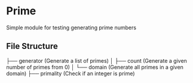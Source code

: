 # Prime

Simple module for testing generating prime numbers

## File Structure

├── generator (Generate a list of primes)
│   ├── count (Generate a given number of primes from 0)
│   └── domain (Generate all primes in a given domain)
├── primality (Check if an integer is prime)
